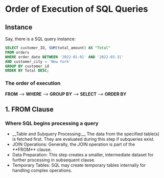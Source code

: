 # Order of Execution of SQL Queries
## Instance
Say, there is a SQL query instance:
```sql
SELECT customer_ID, SUM(total_amount) AS "Total"
FROM orders
WHERE order_date BETWEEN '2022-01-01' AND '2022-03-31'
AND customer_city = 'New York'
GROUP BY customer_id
ORDER BY Total DESC;
```
### The order of execution 
 **FROM** --> **WHERE** --> **GROUP BY** --> **SELECT** --> **ORDER BY**

 ## 1. FROM Clause
### Where SQL begins processing a query
<ul>
<li>__Table and Subquery Processing:__ The data from the specified table(s) is fetched first. They are evaluated during this step if subqueries exist.</li>
<li>JOIN Operations: Generally, the JOIN operation is part of the **FROM** clause.</li>
<li>Data Preparation: This step creates a smaller, intermediate dataset for further processing in subsequent clause.</li>
<li>Temporary Tables: SQL may create temporary tables internally for handling complex operations.</li>
</ul>
